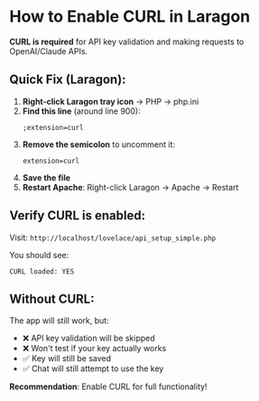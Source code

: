 # How to Enable CURL in Laragon

**CURL is required** for API key validation and making requests to OpenAI/Claude APIs.

## Quick Fix (Laragon):

1. **Right-click Laragon tray icon** → PHP → php.ini
2. **Find this line** (around line 900):
   ```
   ;extension=curl
   ```
3. **Remove the semicolon** to uncomment it:
   ```
   extension=curl
   ```
4. **Save the file**
5. **Restart Apache**: Right-click Laragon → Apache → Restart

## Verify CURL is enabled:

Visit: `http://localhost/lovelace/api_setup_simple.php`

You should see:
```
CURL loaded: YES
```

## Without CURL:

The app will still work, but:
- ❌ API key validation will be skipped
- ❌ Won't test if your key actually works
- ✅ Key will still be saved
- ✅ Chat will still attempt to use the key

**Recommendation**: Enable CURL for full functionality!
